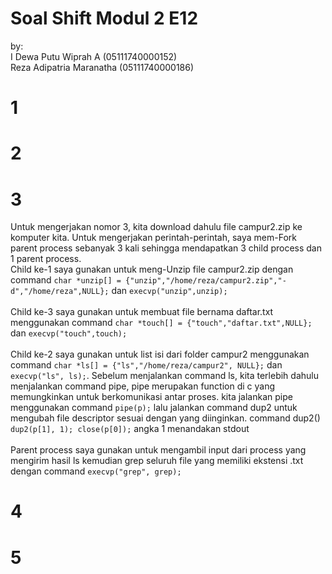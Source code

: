 # Soal Shift Modul 2 E12
by:<br/> 
I Dewa Putu Wiprah A      (05111740000152)<br/>
Reza Adipatria Maranatha  (05111740000186)
# 1

# 2

# 3
Untuk mengerjakan nomor 3, kita download dahulu file campur2.zip ke komputer kita. Untuk mengerjakan perintah-perintah, saya mem-Fork parent process sebanyak 3 kali sehingga mendapatkan 3 child process dan 1 parent process.<br/>
Child ke-1 saya gunakan untuk meng-Unzip file campur2.zip dengan command `char *unzip[] = {"unzip","/home/reza/campur2.zip","-d","/home/reza",NULL};` dan `execvp("unzip",unzip);`<br/><br/>
Child ke-3 saya gunakan untuk membuat file bernama daftar.txt menggunakan command `char *touch[] = {"touch","daftar.txt",NULL};
` dan `execvp("touch",touch);`<br/><br/>
Child ke-2 saya gunakan untuk list isi dari folder campur2 menggunakan command `char *ls[] = {"ls","/home/reza/campur2", NULL};` dan `execvp("ls", ls);`. Sebelum menjalankan command ls, kita terlebih dahulu menjalankan command pipe, pipe merupakan function di c yang memungkinkan untuk berkomunikasi antar proses. kita jalankan pipe menggunakan command `pipe(p);` lalu jalankan command dup2 untuk mengubah file descriptor sesuai dengan yang diinginkan. command dup2() `dup2(p[1], 1); close(p[0]);` angka 1 menandakan stdout <br/><br/>
Parent process saya gunakan untuk mengambil input dari process yang mengirim hasil ls kemudian grep seluruh file yang memiliki ekstensi .txt dengan command `execvp("grep", grep);`

# 4

# 5
